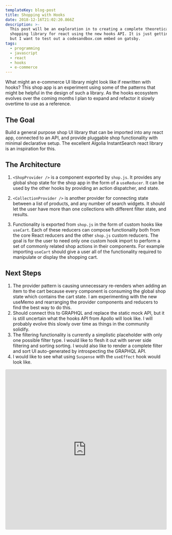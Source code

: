 ```yaml
---
templateKey: blog-post
title: Shopping with Hooks
date: 2018-12-16T21:02:20.866Z
description: >-
  This post will be an exploration in to creating a complete theoretical
  shopping library for react using the new hooks API. It is just getting started
  but I want to test out a codesandbox.com embed on gatsby.
tags:
  - programming
  - javascript
  - react
  - hooks
  - e-commerce
---
```


What might an e-commerce UI library might look like if rewritten with hooks?
This shop app is an experiment using some of the patterns that might be helpful
in the design of such a library. As the hooks ecosystem evolves over the coming
months I plan to expand and refactor it slowly overtime to use as a reference.

## The Goal

Build a general purpose shop UI library that can be imported into any react app,
connected to an API, and provide pluggable shop functionality with minimal
declarative setup. The excellent Algolia InstantSearch react library is an
inspiration for this.

## The Architecture

1. `<ShopProvider />` is a component exported by `shop.js`. It provides any
   global shop state for the shop app in the form of a `useReducer`. It can be
   used by the other hooks by providing an action dispatcher, and state.

2. `<CollectionProvider />` is another provider for connecting state between a
   list of products, and any number of search widgets. It should let the user
   have more than one collections with different filter state, and results.
3. Functionality is exported from `shop.js` in the form of custom hooks like
   `useCart`. Each of these reducers can compose functionality both from the
   core React reducers and the other `shop.js` custom reducers. The goal is for
   the user to need only one custom hook import to perform a set of commonly
   related shop actions in their components. For example importing `useCart`
   should give a user all of the functionality required to manipulate or display
   the shopping cart.

## Next Steps

1. The provider pattern is causing unnecessary re-renders when adding an item to
   the cart because every component is consuming the global shop state which
   contains the cart state. I am experimenting with the new useMemo and
   rearranging the provider components and reducers to find the best way to do
   this.
2. Should connect this to GRAPHQL and replace the static mock API, but it is
   still uncertain what the hooks API from Apollo will look like. I will
   probably evolve this slowly over time as things in the community solidify.
3. The filtering functionality is currently a simplistic placeholder with only
   one possible filter type. I would like to flesh it out with server side
   filtering and sorting sorting. I would also like to render a complete filter
   and sort UI auto-generated by introspecting the GRAPHQL API.
4. I would like to see what using `Suspense` with the `useEffect` hook would
   look like.

<iframe src="https://codesandbox.io/embed/x701xr63xp" style="width:100%; height:500px; border:0; border-radius: 4px; overflow:hidden;" sandbox="allow-modals allow-forms allow-popups allow-scripts allow-same-origin"></iframe>
